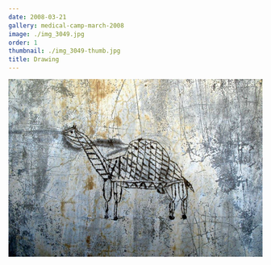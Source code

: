 ```yaml
---
date: 2008-03-21
gallery: medical-camp-march-2008
image: ./img_3049.jpg
order: 1
thumbnail: ./img_3049-thumb.jpg
title: Drawing
---
```


![Drawing](./img_3049.jpg)